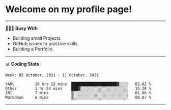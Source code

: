 # Welcome on my profile page!
<!-- print(("dralla"[::-1]+"s").capitalize()) -->

---
👨🏻‍💻 **Busy With**
* Building small Projects.
* GitHub issues to practice skills.
* Building a Portfolio.

---
📊 **Coding Stats**
<!--START_SECTION:waka-->
```text
Week: 05 October, 2021 - 11 October, 2021

YAML         10 hrs 22 mins  ████████████████████▓░░░░   82.82 % 
Other        1 hr 54 mins    ███▓░░░░░░░░░░░░░░░░░░░░░   15.28 % 
INI          7 mins          ▒░░░░░░░░░░░░░░░░░░░░░░░░   01.00 % 
Markdown     6 mins          ▒░░░░░░░░░░░░░░░░░░░░░░░░   00.87 % 
```
<!--END_SECTION:waka-->
---
